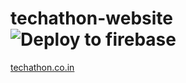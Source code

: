 # techathon-website   ![Deploy to firebase](https://github.com/csi-rait/COVID-ideathon/workflows/Deploy%20to%20firebase/badge.svg)

[techathon.co.in](https://techathon.co.in)
